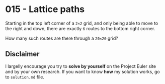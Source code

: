 # 015 - Lattice paths

Starting in the top left corner of a `2×2` grid, and only being able to move to the right and down, there are exactly `6` routes to the bottom right corner.

How many such routes are there through a `20×20` grid?

## Disclaimer

I largelly encourage you try to **solve by yourself** on the Project Euler site and by your own research. If you want to know **how** my solution works, go to `solution.md` file.
